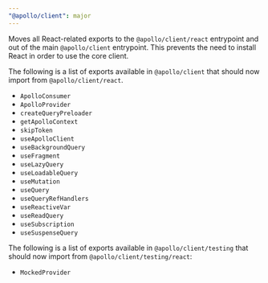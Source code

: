 ```yaml
---
"@apollo/client": major
---
```


Moves all React-related exports to the `@apollo/client/react` entrypoint and out of the main `@apollo/client` entrypoint. This prevents the need to install React in order to use the core client.

The following is a list of exports available in `@apollo/client` that should now import from `@apollo/client/react`.
- `ApolloConsumer`
- `ApolloProvider`
- `createQueryPreloader`
- `getApolloContext`
- `skipToken`
- `useApolloClient`
- `useBackgroundQuery`
- `useFragment`
- `useLazyQuery`
- `useLoadableQuery`
- `useMutation`
- `useQuery`
- `useQueryRefHandlers`
- `useReactiveVar`
- `useReadQuery`
- `useSubscription`
- `useSuspenseQuery`

The following is a list of exports available in `@apollo/client/testing` that should now import from `@apollo/client/testing/react`:
- `MockedProvider`
